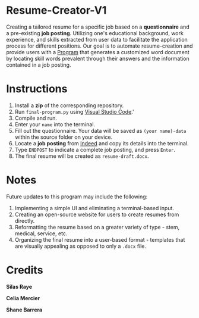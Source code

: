# Resume-Creator-V1
Creating a tailored resume for a specific job based on a **questionnaire** and a pre-existing **job posting**. Utilizing one's educational background, work experience, and skills extracted from user data to facilitate the application process for different positions. Our goal is to automate resume-creation and provide users with a [Program](https://docs.google.com/document/d/1no8bt4Vl_ngE7u_FqTtYrcEvz9cRQZMV-iriTJQQ_Ic/edit?usp=sharing) that generates a customized word document by locating skill words prevalent through their answers and the information contained in a job posting.
# Instructions
1. Install a **zip** of the corresponding repository.
2. Run `final-program.py` using [Visual Studio Code](https://code.visualstudio.com/).'
3. Compile and run.
4. Enter your `name` into the terminal.
5. Fill out the questionnaire. Your data will be saved as `(your name)-data` within the source folder on your device.
6. Locate a **job posting** from [Indeed](https://www.indeed.com/?aceid=&gclid=CjwKCAjw5remBhBiEiwAxL2M9-pnLuxL9aJPS8UisEOCIFVx20fqImSeTwzhiDEAoltwoHYOxmPq2RoCY1cQAvD_BwE&gclsrc=aw.ds) and copy its details into the terminal.
7. Type `ENDPOST` to indicate a complete job posting, and press `Enter`.
8. The final resume will be created as `resume-draft.docx`.
# Notes
Future updates to this program may include the following:
1. Implementing a simple UI and eliminating a terminal-based input.
2. Creating an open-source website for users to create resumes from directly.
3. Reformatting the resume based on a greater variety of type - stem, medical, service, etc.
4. Organizing the final resume into a user-based format - templates that are visually appealing as opposed to only a `.docx` file.
# Credits 
**Silas Raye**

**Celia Mercier**

**Shane Barrera**

